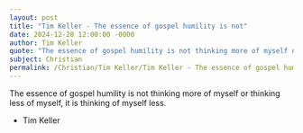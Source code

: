 ```yaml
---
layout: post
title: "Tim Keller - The essence of gospel humility is not"
date: 2024-12-28 12:00:00 -0000
author: Tim Keller
quote: "The essence of gospel humility is not thinking more of myself or thinking less of myself, it is thinking of myself less."
subject: Christian
permalink: /Christian/Tim Keller/Tim Keller - The essence of gospel humility is not
---
```


The essence of gospel humility is not thinking more of myself or thinking less of myself, it is thinking of myself less.

- Tim Keller
